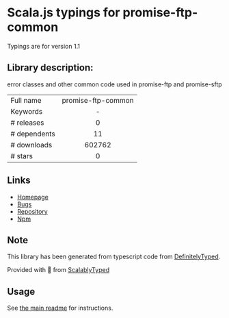 
# Scala.js typings for promise-ftp-common

Typings are for version 1.1

## Library description:
error classes and other common code used in promise-ftp and promise-sftp

|                    |                 |
| ------------------ | :-------------: |
| Full name          | promise-ftp-common |
| Keywords           | - |
| # releases         | 0 |
| # dependents       | 11 |
| # downloads        | 602762 |
| # stars            | 0 |

## Links
- [Homepage](https://github.com/realtymaps/promise-ftp-common#readme)
- [Bugs](https://github.com/realtymaps/promise-ftp-common/issues)
- [Repository](https://github.com/realtymaps/promise-ftp-common)
- [Npm](https://www.npmjs.com/package/promise-ftp-common)
    


## Note
This library has been generated from typescript code from [DefinitelyTyped](https://definitelytyped.org).

Provided with :purple_heart: from [ScalablyTyped](https://github.com/oyvindberg/ScalablyTyped)

## Usage
See [the main readme](../../readme.md) for instructions.


